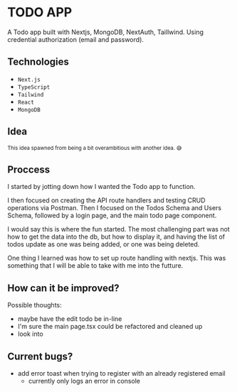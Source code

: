 # TODO APP

A Todo app built with Nextjs, MongoDB, NextAuth, Taillwind.
Using credential authorization (email and password).

## Technologies

- `Next.js`
- `TypeScript`
- `Tailwind`
- `React`
- `MongoDB`

## Idea

<small>This idea spawned from being a bit overambitious with another idea. 😅</small>

## Proccess

I started by jotting down how I wanted the Todo app to function.

I then focused on creating the API route handlers and testing CRUD operations via Postman. Then I focused on the Todos Schema and Users Schema, followed by a login page, and the main todo page component.

I would say this is where the fun started. The most challenging part was not how to get the data into the db, but how to display it, and having the list of todos update as one was being added, or one was being deleted.

One thing I learned was how to set up route handling with nextjs. This was something that I will be able to take with me into the futture.

## How can it be improved?

Possible thoughts:

- maybe have the edit todo be in-line
- I'm sure the main page.tsx could be refactored and cleaned up
- look into

## Current bugs?

- add error toast when trying to register with an already registered email
  - currently only logs an error in console
